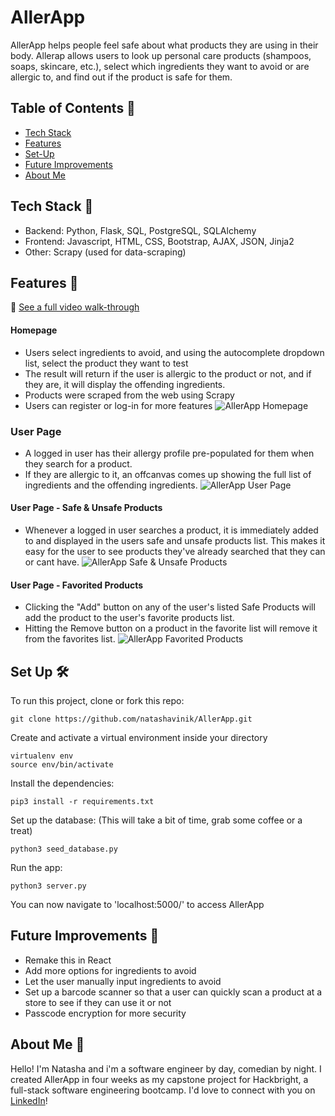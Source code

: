 # AllerApp
AllerApp helps people feel safe about what products they are using in their body. Allerap allows users to look up personal care products (shampoos, soaps, skincare, etc.), select which ingredients they want to avoid or are allergic to, and find out if the product is safe for them. 

## Table of Contents 📖
* [Tech Stack](#tech-stack)
* [Features](#features)
* [Set-Up](#set-up)
* [Future Improvements](#future-improvements)
* [About Me](#about-me)

## Tech Stack 🤖
* Backend: Python, Flask, SQL, PostgreSQL, SQLAlchemy
* Frontend: Javascript, HTML, CSS, Bootstrap, AJAX, JSON, Jinja2
* Other: Scrapy (used for data-scraping)

## Features 🙌
🎥 [See a full video walk-through](https://youtu.be/GplYq6jrtfQ)

#### Homepage
* Users select ingredients to avoid, and using the autocomplete dropdown list, select the product they want to test
* The result will return if the user is allergic to the product or not, and if they are, it will display the offending ingredients.
* Products were scraped from the web using Scrapy
* Users can register or log-in for more features
![AllerApp Homepage](/static/readmegifs/AllerAppHomepage.gif)

### User Page
* A logged in user has their allergy profile pre-populated for them when they search for a product.
* If they are allergic to it, an offcanvas comes up showing the full list of ingredients and the offending ingredients.
![AllerApp User Page](/static/readmegifs/AllerAppUserPage.gif)

#### User Page - Safe & Unsafe Products
* Whenever a logged in user searches a product, it is immediately added to and displayed in the users safe and unsafe products list. This makes it easy for the user to see products they've already searched that they can or cant have.
![AllerApp Safe & Unsafe Products](/static/readmegifs/AllerAppSafeUnsafe.gif)

#### User Page - Favorited Products
* Clicking the "Add" button on any of the user's listed Safe Products will add the product to the user's favorite products list. 
* Hitting the Remove button on a product in the favorite list will remove it from the favorites list. 
![AllerApp Favorited Products](/static/readmegifs/AllerAppFavorited.gif)

## Set Up 🛠
To run this project, clone or fork this repo:
```
git clone https://github.com/natashavinik/AllerApp.git
```
Create and activate a virtual environment inside your directory
```
virtualenv env
source env/bin/activate
```
Install the dependencies:
```
pip3 install -r requirements.txt
```
Set up the database:
(This will take a bit of time, grab some coffee or a treat)
```
python3 seed_database.py
```
Run the app:
```
python3 server.py
```
You can now navigate to 'localhost:5000/' to access AllerApp

## Future Improvements 💫
* Remake this in React
* Add more options for ingredients to avoid
* Let the user manually input ingredients to avoid
* Set up a barcode scanner so that a user can quickly scan a product at a store to see if they can use it or not
* Passcode encryption for more security

## About Me 🙌 
Hello! I'm Natasha and i'm a software engineer by day, comedian by night. I created AllerApp in four weeks as my capstone project for Hackbright, a full-stack software engineering bootcamp. I'd love to connect with you on [LinkedIn](https://www.linkedin.com/in/natashavinik/)!